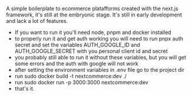 A simple boilerplate to ecommerce platafforms created with the next.js framework, it's still at the embryonic stage.
It's still in early development and lack a lot of features.

- If you want to run it you'll need node, pnpm and docker installed
- to properly run it and get auth working you will need to run pnpx auth secret and set the variables AUTH_GOOGLE_ID and AUTH_GOOGLE_SECRET with you personal client id and secret
- you probably still able to run it without these variables, but you will get some errors and the auth with google will not work
- after setting the environment variables in .env file go to the project dir
- run sudo docker build -t nextcommerce:dev ./
- run sudo docker run -p 3000:3000 nextcommerce:dev
- that's it.
